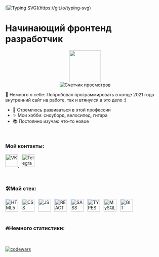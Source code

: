 [![Typing SVG](https://readme-typing-svg.herokuapp.com?font=roboto&size=30&color=2D9ECF&width=600&lines=%D0%9F%D1%80%D0%B8%D0%B2%D0%B5%D1%82+%D0%B2%D1%81%D0%B5%D0%BC+%F0%9F%91%8B%2C+%D0%BC%D0%B5%D0%BD%D1%8F+%D0%B7%D0%BE%D0%B2%D1%83%D1%82+%D0%90%D0%BD%D1%82%D0%BE%D0%BD!)](https://git.io/typing-svg)

# Начинающий фронтенд разработчик

<div id="header" align="center">
  <img class="plastic" src="https://media.giphy.com/media/M9gbBd9nbDrOTu1Mqx/giphy.gif" width="100"/>
</div>
<div align="center">
  <img src="https://komarev.com/ghpvc/?username=AtimoO&style=flat-square&color=blue" alt="Счетчик просмотров"/>
</div>

📖 Немного о себе:
   Попробовал программировать в конце 2021 года внутренний сайт на работе, так и втянулся в это дело :)
   
- 🎯 Стремлюсь развиваться в этой профессии
- ✨ Мои хобби: сноуборд, велосипед, гитара
- 📚 Постоянно изучаю что-то новое

&nbsp;

### Мой контакты:

<a href="https://vk.com/a.timo">
	<img src="https://cdn-icons-png.flaticon.com/512/145/145813.png" width="40" height="40" alt="VK">
</a>
&nbsp;
<a href="https://t.me/at1mo">
	<img src="https://cdn-icons-png.flaticon.com/512/5968/5968804.png" width="40" height="40" alt="Telegram">
</a>

&nbsp;

### 🛠Мой стек:

<div>
	<img src="https://cdn-icons-png.flaticon.com/512/888/888859.png" width="40" height="40" alt="HTML5">
	&nbsp;
	<img src="https://cdn-icons-png.flaticon.com/512/888/888847.png" width="40" height="40" alt="CSS">
	&nbsp;
	<img src="https://cdn-icons-png.flaticon.com/512/5968/5968292.png" width="40" height="40" alt="JS">
	&nbsp;
	<img src="https://cdn-icons-png.flaticon.com/512/1126/1126012.png" width="40" height="40" alt="REACT">
	&nbsp;
	<img src="https://cdn-icons-png.flaticon.com/512/5968/5968358.png" width="40" height="40" alt="SASS">
	&nbsp;
	<img src="https://cdn-icons-png.flaticon.com/512/5968/5968381.png" width="40" height="40" alt="TYPESCRIPT">
	&nbsp;
	<img src="https://cdn-icons-png.flaticon.com/512/1199/1199128.png" width="40" height="40" alt="MySQL">
	&nbsp;
	<img src="https://cdn-icons-png.flaticon.com/512/2111/2111288.png" width="40" height="40" alt="GIT">
	&nbsp;
</div>
	&nbsp;

### 🔥Немного статистики:
  <img src="https://github-readme-stats.vercel.app/api/top-langs/?username=AtimoO&layout=compact&theme=vision-friendly-dark" alt=""/>
  <img src="http://github-readme-streak-stats.herokuapp.com/?user=AtimoO&theme=dark&background=000000)](https://git.io/streak-stats" alt=""/>
  
[![codewars](https://www.codewars.com/users/AtimoO/badges/small)](https://www.codewars.com/users/AtimoO/badges) 

